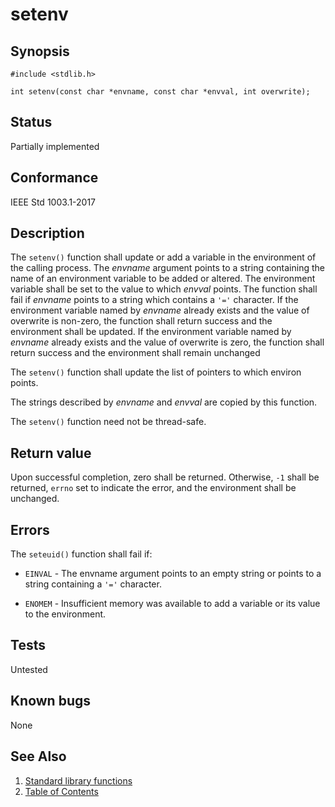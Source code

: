 # setenv

## Synopsis

`#include <stdlib.h>`

`int setenv(const char *envname, const char *envval, int overwrite);`

## Status

Partially implemented

## Conformance

IEEE Std 1003.1-2017

## Description

The `setenv()` function shall update or add a variable in the environment of the calling process. The _envname_
argument points to a string containing the name of an environment variable to be added or altered. The environment
variable shall be set to the value to which _envval_ points. The function shall fail if _envname_ points to a string
which contains a `'='` character. If the environment variable named by _envname_ already exists and the value of
overwrite is non-zero, the function shall return success and the environment shall be updated. If the environment
variable named by _envname_ already exists and the value of overwrite is zero, the function shall return success and
the environment shall remain unchanged

The `setenv()` function shall update the list of pointers to which environ points.

The strings described by _envname_ and _envval_ are copied by this function.

The `setenv()` function need not be thread-safe.

## Return value

Upon successful completion, zero shall be returned. Otherwise, `-1` shall be returned, `errno` set to indicate the
error, and the environment shall be unchanged.

## Errors

The `seteuid()` function shall fail if:

* `EINVAL` - The envname argument points to an empty string or points to a string containing a `'='` character.

* `ENOMEM` - Insufficient memory was available to add a variable or its value to the environment.

## Tests

Untested

## Known bugs

None

## See Also

1. [Standard library functions](../README.md)
2. [Table of Contents](../../../README.md)
